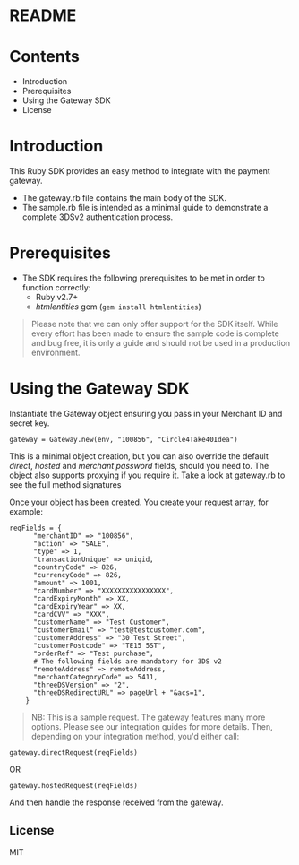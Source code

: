 # README

# Contents

- Introduction
- Prerequisites
- Using the Gateway SDK
- License

# Introduction

This Ruby SDK provides an easy method to integrate with the payment gateway.
 - The gateway.rb file contains the main body of the SDK.
 - The sample.rb file is intended as a minimal guide to demonstrate a complete 3DSv2 authentication process.

# Prerequisites

- The SDK requires the following prerequisites to be met in order to function correctly:
    - Ruby v2.7+
    - _htmlentities_ gem (`gem install htmlentities`)

> Please note that we can only offer support for the SDK itself. While every effort has been made to ensure the sample code is complete and bug free, it is only a guide and should not be used in a production environment.

# Using the Gateway SDK

Instantiate the Gateway object ensuring you pass in your Merchant ID and secret key.

```
gateway = Gateway.new(env, "100856", "Circle4Take40Idea")
```

This is a minimal object creation, but you can also override the default _direct_, _hosted_ and _merchant password_ fields, should you need to. The object also supports proxying if you require it. Take a look at gateway.rb to see the full method signatures

Once your object has been created. You create your request array, for example:

```
reqFields = {
      "merchantID" => "100856",
      "action" => "SALE",
      "type" => 1,
      "transactionUnique" => uniqid,
      "countryCode" => 826,
      "currencyCode" => 826,
      "amount" => 1001,
      "cardNumber" => "XXXXXXXXXXXXXXXX",
      "cardExpiryMonth" => XX,
      "cardExpiryYear" => XX,
      "cardCVV" => "XXX",
      "customerName" => "Test Customer",
      "customerEmail" => "test@testcustomer.com",
      "customerAddress" => "30 Test Street",
      "customerPostcode" => "TE15 5ST",
      "orderRef" => "Test purchase",
      # The following fields are mandatory for 3DS v2
      "remoteAddress" => remoteAddress,
      "merchantCategoryCode" => 5411,
      "threeDSVersion" => "2",
      "threeDSRedirectURL" => pageUrl + "&acs=1",
    }
```

> NB: This is a sample request. The gateway features many more options. Please see our integration guides for more details.
Then, depending on your integration method, you'd either call:

```
gateway.directRequest(reqFields)
```

OR

```
gateway.hostedRequest(reqFields)
```

And then handle the response received from the gateway.

License
----
MIT
